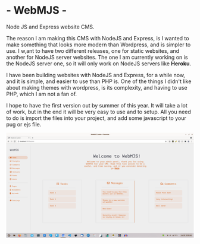 # - WebMJS - 
Node JS and Express website CMS.


The reason I am making this CMS with NodeJS and Express, is I wanted to make something that looks more modern than Wordpress, and is simpler to use. I w,ant to have two different releases, one for static websites, and another for NodeJS server websites. The one I am currently working on is the NodeJS server one, so it will only work on NodeJS servers like **Heroku**.

I have been building websites with NodeJS and Express, for a while now, and it is simple, and easier to use than PHP is. One of the things I didn't like about making themes with wordpress, is its complexity, and having to use PHP, which I am not a fan of.

I hope to have the first version out by summer of this year. It will take a lot of work, but in the end it will be very easy to use and to setup. All you need to do is import the files into your project, and add some javascript to your pug or ejs file.

![screen shot of admin panle](https://github.com/LublubXT/WebMJS/blob/main/Screenshot%20from%202022-01-28%2009-26-11.png)

